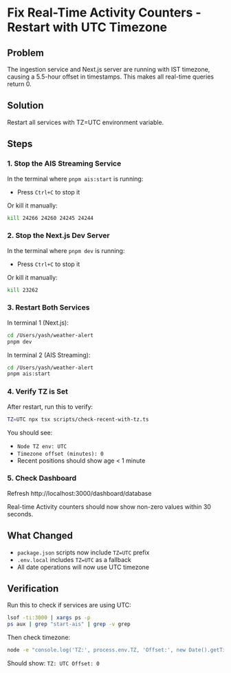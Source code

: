 # Fix Real-Time Activity Counters - Restart with UTC Timezone

## Problem
The ingestion service and Next.js server are running with IST timezone, causing a 5.5-hour offset in timestamps. This makes all real-time queries return 0.

## Solution
Restart all services with TZ=UTC environment variable.

## Steps

### 1. Stop the AIS Streaming Service
In the terminal where `pnpm ais:start` is running:
- Press `Ctrl+C` to stop it

Or kill it manually:
```bash
kill 24266 24260 24245 24244
```

### 2. Stop the Next.js Dev Server
In the terminal where `pnpm dev` is running:
- Press `Ctrl+C` to stop it

Or kill it manually:
```bash
kill 23262
```

### 3. Restart Both Services

In terminal 1 (Next.js):
```bash
cd /Users/yash/weather-alert
pnpm dev
```

In terminal 2 (AIS Streaming):
```bash
cd /Users/yash/weather-alert
pnpm ais:start
```

### 4. Verify TZ is Set
After restart, run this to verify:
```bash
TZ=UTC npx tsx scripts/check-recent-with-tz.ts
```

You should see:
- `Node TZ env: UTC`
- `Timezone offset (minutes): 0`
- Recent positions should show age < 1 minute

### 5. Check Dashboard
Refresh http://localhost:3000/dashboard/database

Real-time Activity counters should now show non-zero values within 30 seconds.

## What Changed
- `package.json` scripts now include `TZ=UTC` prefix
- `.env.local` includes `TZ=UTC` as a fallback
- All date operations will now use UTC timezone

## Verification
Run this to check if services are using UTC:
```bash
lsof -ti:3000 | xargs ps -p
ps aux | grep "start-ais" | grep -v grep
```

Then check timezone:
```bash
node -e "console.log('TZ:', process.env.TZ, 'Offset:', new Date().getTimezoneOffset())"
```

Should show: `TZ: UTC Offset: 0`
